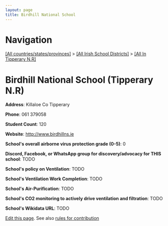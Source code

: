 ```yaml
---
layout: page
title: Birdhill National School
---
```

# Navigation

[[All countries/states/provinces]](../../..) > [[All Irish School Districts]](../..) > [[All In Tipperary N.R]](..)

# Birdhill National School (Tipperary N.R)

**Address**: Killaloe Co Tipperary

**Phone**: 061 379058

**Student Count**: 120

**Website**: <http://www.birdhillns.ie>

**School's overall airborne virus protection grade (0-5)**: 0

**Discord, Facebook, or WhatsApp group for discovery/advocacy for THIS school**: TODO

**School's policy on Ventilation**: TODO

**School's Ventilation Work Completion**: TODO

**School's Air-Purification**: TODO

**School's CO2 monitoring to actively drive ventilation and filtration**: TODO

**School's Wikidata URL**: TODO


[Edit this page](https://github.com/ventilate-schools/Ireland/edit/main/./Tipperary_N.R/Birdhill_National_School.md). See also [rules for contribution](../../../contribution-rules/)